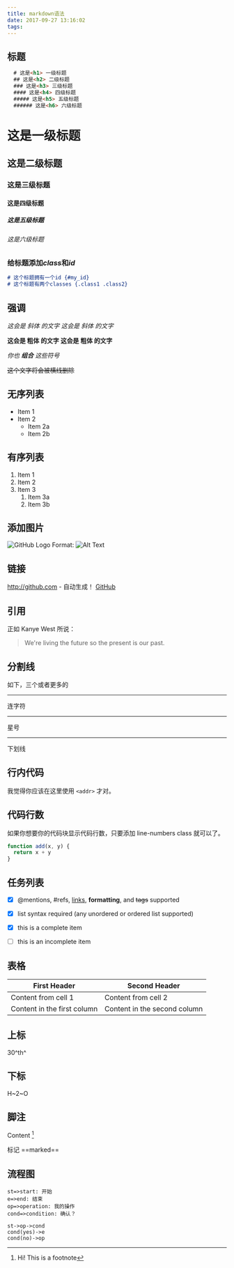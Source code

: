 ```yaml
---
title: markdown语法
date: 2017-09-27 13:16:02
tags:
---
```


## 标题
```markdown
  # 这是<h1> 一级标题
  ## 这是<h2> 二级标题
  ### 这是<h3> 三级标题
  #### 这是<h4> 四级标题
  ##### 这是<h5> 五级标题
  ###### 这是<h6> 六级标题
```
# 这是一级标题
## 这是二级标题
### 这是三级标题
#### 这是四级标题
##### 这是五级标题
###### 这是六级标题

### 给标题添加*class*和*id*
```markdown
# 这个标题拥有一个id {#my_id}
# 这个标题有两个classes {.class1 .class2}
```

## 强调
*这会是 斜体 的文字*
_这会是 斜体 的文字_

**这会是 粗体 的文字**
__这会是 粗体 的文字__

_你也 **组合** 这些符号_

~~这个文字将会被横线删除~~

## 无序列表
* Item 1
* Item 2
  * Item 2a
  * Item 2b
## 有序列表
1. Item 1
1. Item 2
1. Item 3
   1. Item 3a
   1. Item 3b

## 添加图片
![GitHub Logo](/images/avatar.jpg)
Format: ![Alt Text](/images/wechatpay.jpg)

## 链接
http://github.com - 自动生成！
[GitHub](http://github.com)

## 引用
正如 Kanye West 所说：

> We're living the future so
> the present is our past.

## 分割线
如下，三个或者更多的

---

连字符

***

星号

___

下划线



## 行内代码
我觉得你应该在这里使用
`<addr>` 才对。

## 代码行数
如果你想要你的代码块显示代码行数，只要添加 line-numbers class 就可以了。
```javascript {.line-numbers}
function add(x, y) {
  return x + y
}
```



## 任务列表
- [x] @mentions, #refs, [links](), **formatting**, and <del>tags</del> supported
- [x] list syntax required (any unordered or ordered list supported)
- [x] this is a complete item
- [ ] this is an incomplete item



## 表格
First Header | Second Header
------------ | -------------
Content from cell 1 | Content from cell 2
Content in the first column | Content in the second column

## 上标
30^th^

## 下标
H~2~O

## 脚注
Content [^1]

[^1]: Hi! This is a footnote

标记
==marked==

## 流程图

```flow
st=>start: 开始
e=>end: 结束
op=>operation: 我的操作
cond=>condition: 确认？

st->op->cond
cond(yes)->e
cond(no)->op
```
